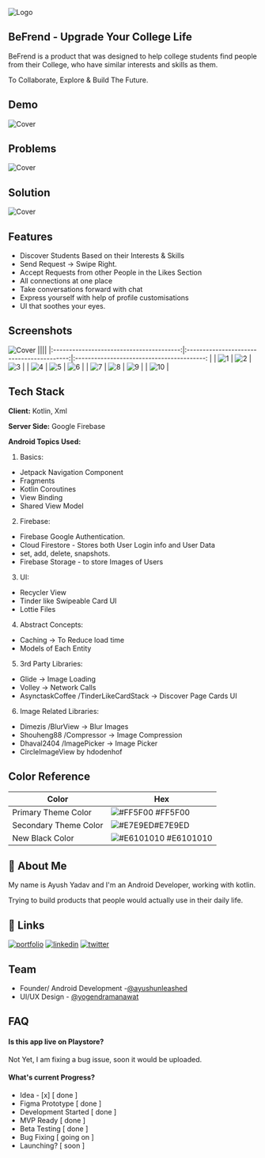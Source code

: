 
![Logo](https://i.postimg.cc/25hG4PzC/Be-Frend-Logo.png)


## BeFrend - Upgrade Your College Life

BeFrend is a product that was designed to help college students find people from their College, who have similar interests and skills as them. 

To Collaborate, Explore & Build The Future.

## Demo

![Cover](https://i.postimg.cc/c6qw4BzX/10.png)

## Problems

![Cover](https://i.postimg.cc/0QFcDm3J/6.png)

## Solution

![Cover](https://i.postimg.cc/B6rBX3LT/9.png)


## Features

- Discover Students Based on their Interests & Skills
- Send Request -> Swipe Right.
- Accept Requests from other People in the Likes Section
- All connections at one place
- Take conversations forward with chat
- Express yourself with help of profile customisations
- UI that soothes your eyes.

## Screenshots
![Cover](https://i.postimg.cc/025SkrrY/Be-Frend-Feature-Art.png)
||||
|:----------------------------------------:|:-----------------------------------------:|:-----------------------------------------: |
| ![1](https://i.postimg.cc/SxDzY42B/1-Login-Screen.jpg) | ![2](https://i.postimg.cc/pL6LtLnL/Be-Frend-2.jpg) | ![3](https://i.postimg.cc/63s6ybcs/Be-Frend-3.jpg) |
| ![4](https://i.postimg.cc/wvhqJ541/Be-Frend-4.jpg) | ![5](https://i.postimg.cc/1RrR3HNT/Be-Frend-5.jpg) | ![6](https://i.postimg.cc/FH9LKzRb/6-Connections-Page.jpg) |
| ![7](https://i.postimg.cc/J4T1bzx5/Be-Frend-7.jpg) | ![8](https://i.postimg.cc/sgqsNHtB/Be-Frend-8.jpg) | ![9](https://i.postimg.cc/N0XBq7cd/Be-Frend-9.jpg) |
| ![10](https://i.postimg.cc/Hx4mjYj5/Be-Frend-10.jpg) |

## Tech Stack

**Client:** Kotlin, Xml

**Server Side:** Google Firebase

**Android Topics Used:**

1. Basics:
- Jetpack Navigation Component
- Fragments
- Kotlin Coroutines
- View Binding
- Shared View Model

2. Firebase:
- Firebase Google Authentication.
- Cloud Firestore - Stores both User Login info and User Data
- set, add, delete, snapshots.
- Firebase Storage - to store Images of Users

3.  UI:
- Recycler View
- Tinder like Swipeable Card UI
- Lottie Files


4.  Abstract Concepts:
- Caching -> To Reduce load time
- Models of Each Entity

5.  3rd Party Libraries:
- Glide -> Image Loading
- Volley -> Network Calls
- AsynctaskCoffee /TinderLikeCardStack -> Discover Page Cards UI

6. Image Related Libraries:
- Dimezis /BlurView -> Blur Images
- Shouheng88 /Compressor -> Image Compression
- Dhaval2404 /ImagePicker -> Image Picker 
- CircleImageView by hdodenhof

## Color Reference

| Color             | Hex                                                                |
| ----------------- | ------------------------------------------------------------------ |
| Primary Theme Color | ![#FF5F00](https://via.placeholder.com/10/FF5F00?text=+) #FF5F00 |
| Secondary Theme Color | ![#E7E9ED](https://via.placeholder.com/10/E7E9ED?text=+)#E7E9ED |
| New Black Color | ![#E6101010](https://via.placeholder.com/10/00000?text=+)  #E6101010|

## 🚀 About Me
My name is Ayush Yadav and I'm an Android Developer, working with kotlin.

Trying to build products that people would actually use in their daily life.



## 🔗 Links
[![portfolio](https://img.shields.io/badge/my_portfolio-000?style=for-the-badge&logo=ko-fi&logoColor=white)](https://play.google.com/store/apps/developer?id=Ayush+Unleashed)
[![linkedin](https://img.shields.io/badge/linkedin-0A66C2?style=for-the-badge&logo=linkedin&logoColor=white)](https://www.linkedin.com/in/ayushunleashed/)
[![twitter](https://img.shields.io/badge/twitter-1DA1F2?style=for-the-badge&logo=twitter&logoColor=white)](https://twitter.com/ayushunleashed)
## Team

- Founder/ Android Development -[@ayushunleashed](https://ayushunleashed.carrd.co/)
- UI/UX Design - [@yogendramanawat](https://www.behance.net/yogendramanawat?tracking_source=search_users|yogendra%20manawat)


## FAQ

#### Is this app live on Playstore?

Not Yet, I am fixing a bug issue, soon it would be uploaded.

#### What's current Progress?

- Idea - [x] [ done ]
- Figma Prototype [ done ]
- Development Started [ done ]
- MVP Ready [ done ]
- Beta Testing [ done ] 
- Bug Fixing [ going on ]
- Launching? [ soon ]

